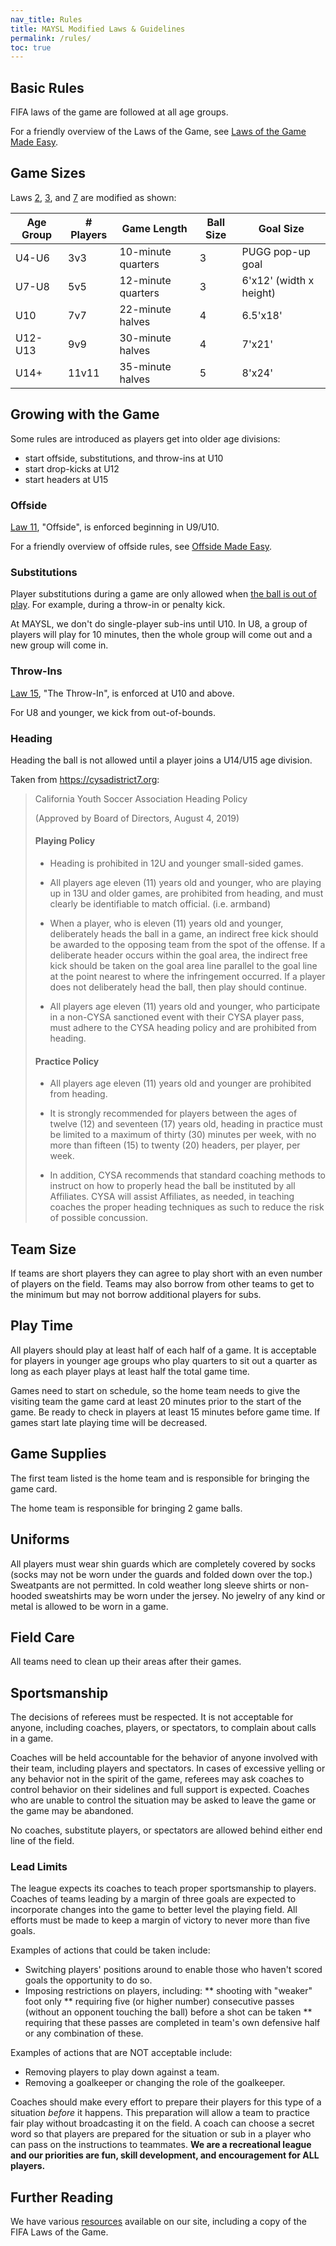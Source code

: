 ```yaml
---
nav_title: Rules
title: MAYSL Modified Laws & Guidelines
permalink: /rules/
toc: true
---
```


## Basic Rules

FIFA laws of the game are followed at all age groups.

For a friendly overview of the Laws of the Game, see
[Laws of the Game Made Easy](/files/laws-of-the-game-made-easy-2011.pdf).

## Game Sizes

Laws [2](https://www.theifab.com/laws/latest/the-ball/ "The Ball"),
[3](https://www.theifab.com/laws/latest/the-players/ "The Players"), and 
[7](https://www.theifab.com/laws/latest/the-duration-of-the-match/ "The Duration of the Match")
are modified as shown:

| Age Group | # Players | Game Length        | Ball Size | Goal Size
|-----------|-----------|--------------------|-----------|-----------
| U4-U6     | 3v3       | 10-minute quarters | 3         | PUGG pop-up goal
| U7-U8     | 5v5       | 12-minute quarters | 3         | 6'x12' (width x height)
| U10       | 7v7       | 22-minute halves   | 4         | 6.5'x18'
| U12-U13   | 9v9       | 30-minute halves   | 4         | 7'x21'
| U14+      | 11v11     | 35-minute halves   | 5         | 8'x24'


## Growing with the Game

Some rules are introduced as players get into older age divisions:

- start offside, substitutions, and throw-ins at U10
- start drop-kicks at U12
- start headers at U15

### Offside

[Law 11](https://www.theifab.com/laws/latest/offside/), "Offside", is enforced beginning
in U9/U10.

For a friendly overview of offside rules, see
[Offside Made Easy](/files/offside-made-easy.pdf).

### Substitutions

Player substitutions during a game are only allowed when [the ball is out
of play](https://www.theifab.com/laws/latest/the-ball-in-and-out-of-play/).
For example, during a throw-in or penalty kick.

At MAYSL, we don't do single-player sub-ins until U10.
In U8, a group of players will play for 10 minutes, then the whole group
will come out and a new group will come in.

### Throw-Ins


[Law 15](https://www.theifab.com/laws/latest/the-throw-in/), "The Throw-In",
is enforced at U10 and above.

For U8 and younger, we kick from out-of-bounds.

### Heading

Heading the ball is not allowed until a player joins a U14/U15 age division.

Taken from <https://cysadistrict7.org>:

> California Youth Soccer Association Heading Policy
> 
> (Approved by Board of Directors, August 4, 2019)
> 
> #### Playing Policy
> 
> * Heading is prohibited in 12U and younger small-sided games.
> 
> * All players age eleven (11) years old and younger, who are playing
>   up in 13U and older games, are prohibited from heading, and must
>   clearly be identifiable to match official. (i.e. armband)
> 
> * When a player, who is eleven (11) years old and younger, deliberately
>   heads the ball in a game, an indirect free kick should be awarded
>   to the opposing team from the spot of the offense. If a deliberate
>   header occurs within the goal area, the indirect free kick should
>   be taken on the goal area line parallel to the goal line at the
>   point nearest to where the infringement occurred. If a player does
>   not deliberately head the ball, then play should continue.
> 
> * All players age eleven (11) years old and younger, who participate
>   in a non-CYSA sanctioned event with their CYSA player pass, must
>   adhere to the CYSA heading policy and are prohibited from heading.
> 
> #### Practice Policy
> 
> * All players age eleven (11) years old and younger are prohibited from heading.
> 
> * It is strongly recommended for players between the ages of twelve
>   (12) and seventeen (17) years old, heading in practice must be
>   limited to a maximum of thirty (30) minutes per week, with no more
>   than fifteen (15) to twenty (20) headers, per player, per week.
> 
> * In addition, CYSA recommends that standard coaching methods to
>   instruct on how to properly head the ball be instituted by all
>   Affiliates. CYSA will assist Affiliates, as needed, in teaching
>   coaches the proper heading techniques as such to reduce the risk
>   of possible concussion.


## Team Size

If teams are short players they can agree to play short with an
even number of players on the field. Teams may also borrow from
other teams to get to the minimum but may not borrow additional
players for subs.


## Play Time

All players should play at least half of each half of a game. It
is acceptable for players in younger age groups who play quarters
to sit out a quarter as long as each player plays at least half the
total game time.

Games need to start on schedule, so the home team needs to give the
visiting team the game card at least 20 minutes prior to the start
of the game. Be ready to check in players at least 15 minutes before
game time. If games start late playing time will be decreased.


## Game Supplies

The first team listed is the home team and is responsible for
bringing the game card.

The home team is responsible for bringing 2 game balls.


## Uniforms

All players must wear shin guards which are completely covered by
socks (socks may not be worn under the guards and folded down over
the top.) Sweatpants are not permitted. In cold weather long sleeve
shirts or non-hooded sweatshirts may be worn under the jersey. No
jewelry of any kind or metal is allowed to be worn in a game.


## Field Care

All teams need to clean up their areas after their games.


## Sportsmanship

The decisions of referees must be respected. It is not acceptable
for anyone, including coaches, players, or spectators, to complain
about calls in a game.

Coaches will be held accountable for the behavior of anyone involved
with their team, including players and spectators. In cases of
excessive yelling or any behavior not in the spirit of the game,
referees may ask coaches to control behavior on their sidelines and
full support is expected. Coaches who are unable to control the
situation may be asked to leave the game or the game may be abandoned.

No coaches, substitute players, or spectators are allowed behind
either end line of the field.


### Lead Limits

The league expects its coaches to teach proper sportsmanship to
players. Coaches of teams leading by a margin of three goals are
expected to incorporate changes into the game to better level the
playing field. All efforts must be made to keep a margin of victory
to never more than five goals.

Examples of actions that could be taken include:

* Switching players' positions around to enable those who haven't
  scored goals the opportunity to do so.
* Imposing restrictions on players, including:
** shooting with "weaker" foot only
** requiring five (or higher number) consecutive passes (without an opponent
   touching the ball) before a shot can be taken
** requiring that these passes are completed in team's own defensive half
   or any combination of these.

Examples of actions that are NOT acceptable include:

* Removing players to play down against a team.
* Removing a goalkeeper or changing the role of the goalkeeper.

Coaches should make every effort to prepare their players for
this type of a situation _before_ it happens. This preparation will
allow a team to practice fair play without broadcasting it on the
field. A coach can choose a secret word so that players are prepared
for the situation or sub in a player who can pass on the instructions
to teammates. **We are a recreational league and our priorities are
fun, skill development, and encouragement for ALL players.**


## Further Reading

We have various [resources](/resources/) available on our site,
including a copy of the FIFA Laws of the Game.
